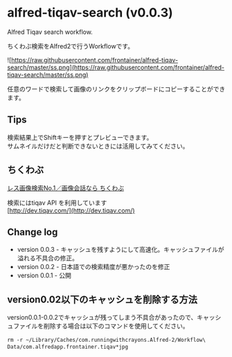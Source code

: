 # alfred-tiqav-search (v0.0.3)

Alfred Tiqav search workflow.  

ちくわぶ検索をAlfred2で行うWorkflowです。

![https://raw.githubusercontent.com/frontainer/alfred-tiqav-search/master/ss.png](https://raw.githubusercontent.com/frontainer/alfred-tiqav-search/master/ss.png)

任意のワードで検索して画像のリンクをクリップボードにコピーすることができます。

## Tips

検索結果上でShiftキーを押すとプレビューできます。  
サムネイルだけだと判断できないときには活用してみてください。

## ちくわぶ

[レス画像検索No.1／画像会話なら ちくわぶ](http://tiqav.com/)

検索にはtiqav API を利用しています  
[http://dev.tiqav.com/](http://dev.tiqav.com/)

## Change log

- version 0.0.3 - キャッシュを残すようにして高速化。キャッシュファイルが溢れる不具合の修正。
- version 0.0.2 - 日本語での検索精度が悪かったのを修正
- version 0.0.1 - 公開

## version0.02以下のキャッシュを削除する方法

version0.0.1-0.0.2でキャッシュが残ってしまう不具合があったので、キャッシュファイルを削除する場合は以下のコマンドを使用してください。

```
rm -r ~/Library/Caches/com.runningwithcrayons.Alfred-2/Workflow\ Data/com.alfredapp.frontainer.tiqav*jpg
```